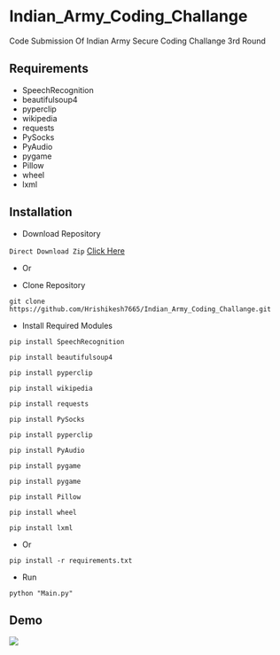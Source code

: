 # Indian_Army_Coding_Challange
Code Submission Of Indian Army Secure Coding Challange 3rd Round


## Requirements

- SpeechRecognition
- beautifulsoup4
- pyperclip
- wikipedia
- requests
- PySocks
- PyAudio
- pygame
- Pillow
- wheel
- lxml


## Installation

- Download Repository

`Direct Download Zip` [Click Here](https://github.com/Hrishikesh7665/Indian_Army_Coding_Challange/archive/refs/heads/main.zip)

- Or

- Clone Repository

```
git clone https://github.com/Hrishikesh7665/Indian_Army_Coding_Challange.git
```

- Install Required Modules

```
pip install SpeechRecognition
```
```
pip install beautifulsoup4
```
```
pip install pyperclip
```
```
pip install wikipedia
```
```
pip install requests
```
```
pip install PySocks
```
```
pip install pyperclip
```
```
pip install PyAudio
```
```
pip install pygame
```
```
pip install pygame
```
```
pip install Pillow
```
```
pip install wheel
```
```
pip install lxml
```

- Or

```
pip install -r requirements.txt
```

- Run

```
python "Main.py"
```


## Demo

![](Demo/Demo.gif)
